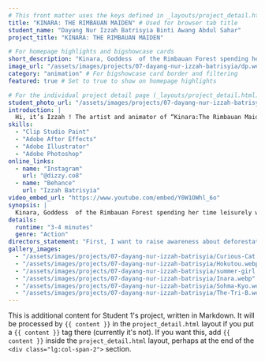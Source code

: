 ```yaml
---
# This front matter uses the keys defined in _layouts/project_detail.html
title: "KINARA: THE RIMBAUAN MAIDEN" # Used for browser tab title
student_name: "Dayang Nur Izzah Batrisyia Binti Awang Abdul Sahar"
project_title: "KINARA: THE RIMBAUAN MAIDEN"

# For homepage highlights and bigshowcase cards
short_description: "Kinara, Goddess  of the Rimbauan Forest spending her time leisurely with the nature which she considers her child and home."
image_url: "/assets/images/projects/07-dayang-nur-izzah-batrisyia/dp.webp" # Card image
category: "animation" # For bigshowcase card border and filtering
featured: true # Set to true to show on homepage highlights

# For the individual project detail page (_layouts/project_detail.html)
student_photo_url: "/assets/images/projects/07-dayang-nur-izzah-batrisyia/dp.webp"
introduction: |
  Hi, it’s Izzah ! The artist and animator of “Kinara:The Rimbauan Maiden” as one of the veeeeeery few sarawakian students in my batch I decided it would be cool to make a short film deeply inspired by my beautiful home state of Sarawak !
skills:
  - "Clip Studio Paint"
  - "Adobe After Effects"
  - "Adobe Illustrator"
  - "Adobe Photoshop"
online_links:
  - name: "Instagram"
    url: "@dizzy.co8"
  - name: "Behance"
    url: "Izzah Batrisyia"
video_embed_url: "https://www.youtube.com/embed/Y0W1OWhl_6o"
synopsis: |
  Kinara, Goddess  of the Rimbauan Forest spending her time leisurely with the nature which she considers her child and home. Suddenly a dark and mechanical entity attack her forest and its lifes. Thus, forcing the goddess to unleash her spiritual power.
details:
  runtime: "3-4 minutes"
  genre: "Action"
directors_statement: "First, I want to raise awareness about deforestation through this animation and hopefully my audience will share it to other people to further amplify the effect. Furthermore, I love to showcase a bit of imagery from Sarawak since it is an enclosed state in Malaysia. In other words, i want to stop the stereotype of “Sarawakians live in tree houses” but they are the one who preserve and protect the forest. Why? According to Borneo, journal written by Rhett A. Butler in Mongabay,  70% of Sarawak consists of forests and having one of the oldest rainforests in the world which was estimated around 140 million years old. In a nutshell, this animation is my love letter to my hometown and a statement to those who loves the Earth."
gallery_images:
  - "/assets/images/projects/07-dayang-nur-izzah-batrisyia/Curious-Cat.webp"
  - "/assets/images/projects/07-dayang-nur-izzah-batrisyia/Hokutou.webp"
  - "/assets/images/projects/07-dayang-nur-izzah-batrisyia/summer-girl.webp"
  - "/assets/images/projects/07-dayang-nur-izzah-batrisyia/Inara.webp"
  - "/assets/images/projects/07-dayang-nur-izzah-batrisyia/Sohma-Kyo.webp"
  - "/assets/images/projects/07-dayang-nur-izzah-batrisyia/The-Tri-B.webp"
---
```

<!-- You can add more content here in Markdown if needed, it will appear after the gallery -->
This is additional content for Student 1's project, written in Markdown.
It will be processed by `{{ content }}` in the `project_detail.html` layout if you put a `{{ content }}` tag there (currently it's not).
If you want this, add `{{ content }}` inside the `project_detail.html` layout, perhaps at the end of the `<div class="lg:col-span-2">` section.